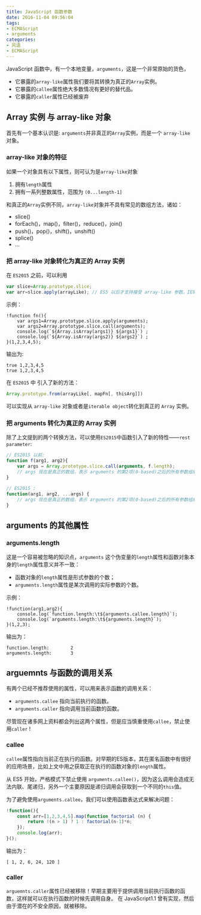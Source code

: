 ```yaml
---
title: JavaScript 函数参数
date: 2016-11-04 09:56:04
tags:
- ECMAScript
- arguments
categories:
- 风语
- ECMAScript
---
```


JavaScript 函数中，有一个本地变量，`arguments`，这是一个非常原始的货色，
* 它暴露的`array-like`属性我们要将其转换为真正的`Array`实例。
* 它暴露的`callee`属性绝大多数情况有更好的替代品。
* 它暴露的`caller`属性已经被废弃

## Array 实例 与 array-like 对象

首先有一个基本认识是: `arguments`并非真正的`Array`实例，而是一个 `array-like` 对象。

### array-like 对象的特征

如果一个对象具有以下属性，则可认为是`array-like`对象

1. 拥有`length`属性
2. 拥有一系列整数属性，范围为 `(0...length-1]`

和真正的`Array`实例不同，`array-like`对象并不具有常见的数组方法，诸如：

* slice() 
* forEach()，map()，filter()，reduce()，join()
* push()，pop()，shift()，unshift()
* splice()
* ...

### 把 array-like 对象转化为真正的 Array 实例

在 `ES2015` 之前，可以利用
```JavaScript
var slice=Array.prototype.slice;
var arr=slice.apply(arrayLike); // ES5 以后才支持接受 array-like 参数。IE9 未实现。
```
示例：
```
!function fn(){
    var args1=Array.prototype.slice.apply(arguments); 
    var args2=Array.prototype.slice.call(arguments);
    console.log(`${Array.isArray(args1)} ${args1}`) ;
    console.log(`${Array.isArray(args2)} ${args2}`) ;
}(1,2,3,4,5);
```

输出为:
```
true 1,2,3,4,5
true 1,2,3,4,5
```


在 `ES2015` 中 引入了新的方法：
```JavaScript
Array.prototype.from(arrayLike[, mapFn[, thisArg]])
```

可以实现从 `array-like` 对象或者是`iterable object`转化到真正的 `Array` 实例。


### 把 arguments 转化为真正的 Array 实例

除了上文提到的两个转换方法，可以使用`ES2015`中函数引入了新的特性——`rest parameter`:

```JavaScript
// ES2015 以前:
function f(arg1, arg2){
    var args = Array.prototype.slice.call(arguments, f.length);
    // args 现在是真正的数组，表示 arguments 的第2项(0-based)之后的所有参数组成的数组
}
 
// ES2015 :
function(arg1, arg2, ...args) {
    // args 现在是真正的数组，表示 arguments 的第2项(0-based)之后的所有参数组成的数组
}
```


## arguments 的其他属性


### arguments.length 

这是一个容易被忽略的知识点，`arguments` 这个伪变量的`length`属性和函数对象本身的`length`属性意义并不一致：
* 函数对象的`length`属性是形式参数的个数；
* `arguments.length`属性是某次调用的实际参数的个数。 

示例：
```
!function(arg1,arg2){
    console.log(`function.length:\t${arguments.callee.length}`);
    console.log(`arguments.length:\t${arguments.length}`);
}(1,2,3);

```
输出为：
```
function.length:        2
arguments.length:       3
```


## arguemnts 与函数的调用关系

有两个已经不推荐使用的属性，可以用来表示函数的调用关系：

* `arguments.callee` 指向当前执行的函数。
* `arguments.caller` 指向调用当前函数的函数。

尽管现在诸多网上资料都会列出这两个属性，但是应当慎重使用`callee`，禁止使用`caller` !

### callee

`callee`属性指向当前正在执行的函数。对早期的ES版本，其在匿名函数中有很好的应用场景，比如上文中用之获取正在执行的函数对象的`length`属性。

从 ES5 开始，严格模式下禁止使用 `arguments.callee()`，因为这么调用会造成无法内联、尾递归，另外一个主要原因是递归调用会获取到一个不同的`this`值。

为了避免使用`arguments.callee`，我们可以使用函数表达式来解决问题：

```JavaScript
!function(){
    const arr=[1,2,3,4,5].map(function factorial (n) {
        return !(n > 1) ? 1 : factorial(n-1)*n;
    });
    console.log(arr);
}();
```
输出为：
```
[ 1, 2, 6, 24, 120 ]
```

### caller

`arguemnts.caller`属性已经被移除！早期主要用于提供调用当前执行函数的函数，这样就可以在执行函数的时候先调用自身。
在 JavaScript1.1 曾有实现，然后由于潜在的不安全原因，就被移除。
